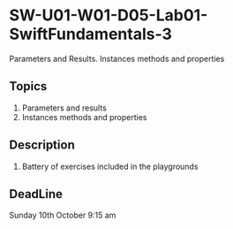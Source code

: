 # SW-U01-W01-D05-Lab01-SwiftFundamentals-3
Parameters and Results. Instances methods and properties





## Topics
1. Parameters and results 
2. Instances methods and properties

  
 ## Description
 1. Battery of exercises included in the playgrounds

## DeadLine 
Sunday 10th October 9:15 am


